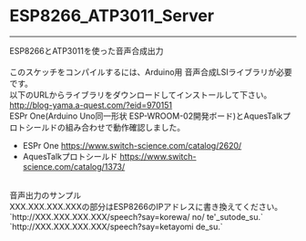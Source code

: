 # ESP8266_ATP3011_Server
---
ESP8266とATP3011を使った音声合成出力<br>
<br>
このスケッチをコンパイルするには、Arduino用 音声合成LSIライブラリが必要です。<br>
以下のURLからライブラリをダウンロードしてインストールして下さい。<br>
<http://blog-yama.a-quest.com/?eid=970151>
<br>
ESPr One(Arduino Uno同一形状 ESP-WROOM-02開発ボード)とAquesTalkプロトシールドの組み合わせで動作確認しました。<br>
* ESPr One <https://www.switch-science.com/catalog/2620/><br>
* AquesTalkプロトシールド <https://www.switch-science.com/catalog/1373/><br>
<br>
音声出力のサンプル<br>
XXX.XXX.XXX.XXXの部分はESP8266のIPアドレスに書き換えてください。<br>
`http://XXX.XXX.XXX.XXX/speech?say=korewa/ <ALPHA VAL=ATP3011>no/ te'_sutode_su.`<br>
`http://XXX.XXX.XXX.XXX/speech?say=ketayomi <NUMK VAL=12344567>de_su.`<br>

